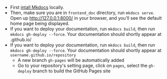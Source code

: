 - First [intall Mkdocs](https://www.mkdocs.org/user-guide/installation/) locally.
- Then, make sure you are in `frontend_doc` directory, run `mkdocs serve`. Open up http://127.0.0.1:8000/ in your browser, and you'll see the default home page being displayed.
- If you want to deploy your documentation, run `mkdocs build`, then run `mkdocs gh-deploy --force`. Your documentation should shortly appear at <username>.github.io/<repository>
- If you want to deploy your documentation, run `mkdocs build`, then run `mkdocs gh-deploy --force`. Your documentation should shortly appear at `username.github.io/repository`
    - A new branch `gh-pages` will be automatically added
    - Go to your repository's setting page, click on `pages`, select the `gh-deploy` branch to build the GitHub Pages site 